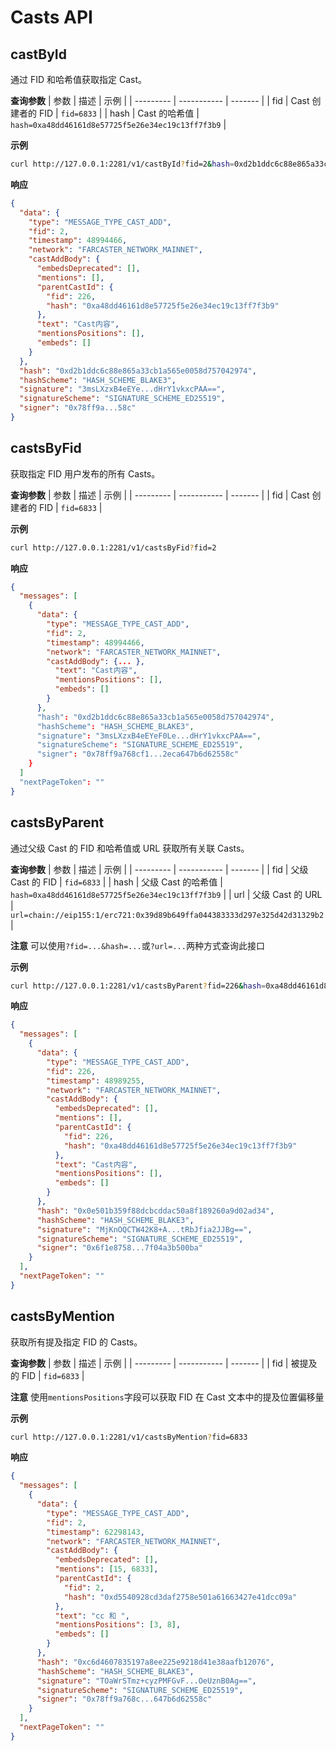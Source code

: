 # Casts API

## castById

通过 FID 和哈希值获取指定 Cast。

**查询参数**
| 参数 | 描述 | 示例 |
| --------- | ----------- | ------- |
| fid | Cast 创建者的 FID | `fid=6833` |
| hash | Cast 的哈希值 | `hash=0xa48dd46161d8e57725f5e26e34ec19c13ff7f3b9` |

**示例**

```bash
curl http://127.0.0.1:2281/v1/castById?fid=2&hash=0xd2b1ddc6c88e865a33cb1a565e0058d757042974
```

**响应**

```json
{
  "data": {
    "type": "MESSAGE_TYPE_CAST_ADD",
    "fid": 2,
    "timestamp": 48994466,
    "network": "FARCASTER_NETWORK_MAINNET",
    "castAddBody": {
      "embedsDeprecated": [],
      "mentions": [],
      "parentCastId": {
        "fid": 226,
        "hash": "0xa48dd46161d8e57725f5e26e34ec19c13ff7f3b9"
      },
      "text": "Cast内容",
      "mentionsPositions": [],
      "embeds": []
    }
  },
  "hash": "0xd2b1ddc6c88e865a33cb1a565e0058d757042974",
  "hashScheme": "HASH_SCHEME_BLAKE3",
  "signature": "3msLXzxB4eEYe...dHrY1vkxcPAA==",
  "signatureScheme": "SIGNATURE_SCHEME_ED25519",
  "signer": "0x78ff9a...58c"
}
```

## castsByFid

获取指定 FID 用户发布的所有 Casts。

**查询参数**
| 参数 | 描述 | 示例 |
| --------- | ----------- | ------- |
| fid | Cast 创建者的 FID | `fid=6833` |

**示例**

```bash
curl http://127.0.0.1:2281/v1/castsByFid?fid=2
```

**响应**

```json
{
  "messages": [
    {
      "data": {
        "type": "MESSAGE_TYPE_CAST_ADD",
        "fid": 2,
        "timestamp": 48994466,
        "network": "FARCASTER_NETWORK_MAINNET",
        "castAddBody": {... },
          "text": "Cast内容",
          "mentionsPositions": [],
          "embeds": []
        }
      },
      "hash": "0xd2b1ddc6c88e865a33cb1a565e0058d757042974",
      "hashScheme": "HASH_SCHEME_BLAKE3",
      "signature": "3msLXzxB4eEYeF0Le...dHrY1vkxcPAA==",
      "signatureScheme": "SIGNATURE_SCHEME_ED25519",
      "signer": "0x78ff9a768cf1...2eca647b6d62558c"
    }
  ]
  "nextPageToken": ""
}
```

## castsByParent

通过父级 Cast 的 FID 和哈希值或 URL 获取所有关联 Casts。

**查询参数**
| 参数 | 描述 | 示例 |
| --------- | ----------- | ------- |
| fid | 父级 Cast 的 FID | `fid=6833` |
| hash | 父级 Cast 的哈希值 | `hash=0xa48dd46161d8e57725f5e26e34ec19c13ff7f3b9` |
| url | 父级 Cast 的 URL | `url=chain://eip155:1/erc721:0x39d89b649ffa044383333d297e325d42d31329b2` |

**注意**
可以使用`?fid=...&hash=...`或`?url=...`两种方式查询此接口

**示例**

```bash
curl http://127.0.0.1:2281/v1/castsByParent?fid=226&hash=0xa48dd46161d8e57725f5e26e34ec19c13ff7f3b9
```

**响应**

```json
{
  "messages": [
    {
      "data": {
        "type": "MESSAGE_TYPE_CAST_ADD",
        "fid": 226,
        "timestamp": 48989255,
        "network": "FARCASTER_NETWORK_MAINNET",
        "castAddBody": {
          "embedsDeprecated": [],
          "mentions": [],
          "parentCastId": {
            "fid": 226,
            "hash": "0xa48dd46161d8e57725f5e26e34ec19c13ff7f3b9"
          },
          "text": "Cast内容",
          "mentionsPositions": [],
          "embeds": []
        }
      },
      "hash": "0x0e501b359f88dcbcddac50a8f189260a9d02ad34",
      "hashScheme": "HASH_SCHEME_BLAKE3",
      "signature": "MjKnOQCTW42K8+A...tRbJfia2JJBg==",
      "signatureScheme": "SIGNATURE_SCHEME_ED25519",
      "signer": "0x6f1e8758...7f04a3b500ba"
    }
  ],
  "nextPageToken": ""
}
```

## castsByMention

获取所有提及指定 FID 的 Casts。

**查询参数**
| 参数 | 描述 | 示例 |
| --------- | ----------- | ------- |
| fid | 被提及的 FID | `fid=6833` |

**注意**
使用`mentionsPositions`字段可以获取 FID 在 Cast 文本中的提及位置偏移量

**示例**

```bash
curl http://127.0.0.1:2281/v1/castsByMention?fid=6833
```

**响应**

```json
{
  "messages": [
    {
      "data": {
        "type": "MESSAGE_TYPE_CAST_ADD",
        "fid": 2,
        "timestamp": 62298143,
        "network": "FARCASTER_NETWORK_MAINNET",
        "castAddBody": {
          "embedsDeprecated": [],
          "mentions": [15, 6833],
          "parentCastId": {
            "fid": 2,
            "hash": "0xd5540928cd3daf2758e501a61663427e41dcc09a"
          },
          "text": "cc 和 ",
          "mentionsPositions": [3, 8],
          "embeds": []
        }
      },
      "hash": "0xc6d4607835197a8ee225e9218d41e38aafb12076",
      "hashScheme": "HASH_SCHEME_BLAKE3",
      "signature": "TOaWrSTmz+cyzPMFGvF...OeUznB0Ag==",
      "signatureScheme": "SIGNATURE_SCHEME_ED25519",
      "signer": "0x78ff9a768c...647b6d62558c"
    }
  ],
  "nextPageToken": ""
}
```
